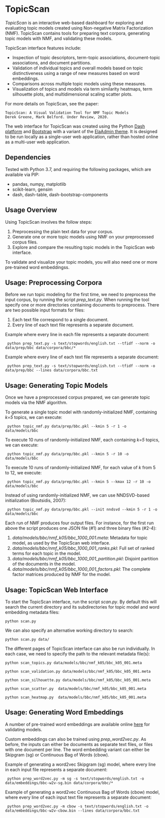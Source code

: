 # TopicScan

*TopicScan* is an interactive web-based dashboard for exploring and evaluating topic models created using Non-negative Matrix Factorization (NMF).
TopicScan contains tools for preparing text corpora, generating topic models with NMF, and validating these models. 

TopicScan interface features include:

- Inspection of topic descriptors, term-topic associations,  document-topic associations, and document partitions.
- Validation of individual topics and overall models based on topic distinctiveness using a range of new measures based on word embeddings.
- Comparisons across multiple topic models using these measures.
- Visualization of topics and models via term similarity heatmaps, term silhouette plots, and multidimensional scaling  scatter plots.

For more details on TopicScan, see the paper:

	TopicScan: A Visual Validation Tool for NMF Topic Models
	Derek Greene, Mark Belford. Under Review, 2020.

The web interface for TopicScan was created using the Python [Dash platform](https://plotly.com/dash) and [Bootstrap](https://getbootstrap.com) with a variant of the [ElaAdmin theme](https://github.com/puikinsh/ElaAdmin). It is designed to be run locally as a single-user web application, rather than hosted online as a multi-user web application.

## Dependencies

Tested with Python 3.7, and requiring the following packages, which are available via PIP:

- pandas, numpy, matplotlib
- scikit-learn, gensim
- dash, dash-table, dash-bootstrap-components

## Usage Overview

Using TopicScan involves the follow steps:

1. Preprocessing the plain text data for your corpus.
2. Generate one or more topic models using NMF on your preprocessed corpus files.
3. Explore and compare the resulting topic models in the TopicScan web interface.

To validate and visualize your topic models, you will also need one or more pre-trained word embeddingss.

## Usage: Preprocessing Corpora

Before we run topic modeling for the first time, we need to preprocess the input corpus, by running the script *prep_text.py*. When running the tool specify one or more directories containing documents to preprocess. There are 
two possible input formats for files:

1. Each text file correspond to a single document.
2. Every line of each text file represents a separate document. 

Example where every line in each file represents a separate document:

``` python prep_text.py -s text/stopwords/english.txt --tfidf --norm -o data/prep/bbc data/corpora/bbc/*```

Example where every line of each text file represents a separate document:

``` python prep_text.py -s text/stopwords/english.txt --tfidf --norm -o data/prep/bbc --lines data/corpora/bbc.txt```

## Usage: Generating Topic Models

Once we have a preprocessed corpus prepared, we can generate topic models via the NMF algorithm.

To generate a single topic model with randomly-initialized NMF, containing *k=5* topics, we can execute:

``` python topic_nmf.py data/prep/bbc.pkl --kmin 5 -r 1 -o data/models/bbc```

To execute 10 runs of randomly-initialized NMF, each containing *k=5* topics, we can execute:

``` python topic_nmf.py data/prep/bbc.pkl --kmin 5 -r 10 -o data/models/bbc```

To execute 10 runs of randomly-initialized NMF, for each value of *k* from 5 to 12, we execute:

``` python topic_nmf.py data/prep/bbc.pkl --kmin 5 --kmax 12 -r 10 -o data/models/bbc```

Instead of using randomly-initialized NMF, we can use NNDSVD-based initialization (Boutsidis, 2007):

``` python topic_nmf.py data/prep/bbc.pkl --init nndsvd --kmin 5 -r 1 -o data/models/bbc```

Each run of NMF produces four output files. For instance, for the first run above the script produces one JSON file (#1) and three binary files (#2-4):

1. *data/models/bbc/nmf_k05/bbc_1000_001.meta*: Metadata for topic model, as used by the TopicScan web interface.
2. *data/models/bbc/nmf_k05/bbc_1000_001_ranks.pkl*: Full set of ranked terms for each topic in the model.
3. *data/models/bbc/nmf_k05/bbc_1000_001_partition.pkl*: Disjoint partition of the documents in the model.
4. *data/models/bbc/nmf_k05/bbc_1000_001_factors.pkl*: The complete factor matrices produced by NMF for the model.


## Usage: TopicScan Web Interface

To start the TopicScan interface, run the script *scan.py*. By default this will search the current directory and its subdirectories for topic model and word embedding metadata files:

```python scan.py```

We can also specify an alternative working directory to search:

```python scan.py data/```

The different pages of TopicScan interface can also be run individually. In each case, we need to specify the path to the relevant metadata file(s):

```python scan_topics.py data/models/bbc/nmf_k05/bbc_k05_001.meta```

```python scan_validation.py data/models/bbc/nmf_k05/bbc_k05_001.meta```

```python scan_silhouette.py data/models/bbc/nmf_k05/bbc_k05_001.meta```

```python scan_scatter.py  data/models/bbc/nmf_k05/bbc_k05_001.meta```

```python scan_heatmap.py  data/models/bbc/nmf_k05/bbc_k05_001.meta```

## Usage: Generating Word Embeddings

A number of pre-trained word embeddings are available online [here](data/) for validating models. 

Custom embeddings can also be trained using *prep_word2vec.py*. As before, the inputs can either be documents as separate text files, or files with one document per line. The word embedding variant can either be Skipgram (sg) or Continuous Bag of Words (cbow).

Example of generating a word2vec Skipgram (sg) model, where every line in each input file represents a separate document:

``` python prep_word2vec.py -m sg -s text/stopwords/english.txt -o data/embeddings/bbc-w2v-sg.bin data/corpora/bbc/*```

Example of generating a word2vec Continuous Bag of Words (cbow) model, where every line of each input text file represents a separate document:

``` python prep_word2vec.py -m cbow -s text/stopwords/english.txt -o data/embeddings/bbc-w2v-cbow.bin --lines data/corpora/bbc.txt```
